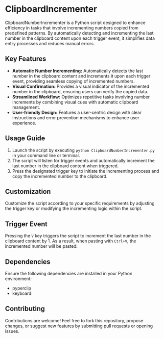 # ClipboardIncrementer

ClipboardNumberIncrementer is a Python script designed to enhance efficiency in tasks that involve incrementing numbers copied from predefined patterns. By automatically detecting and incrementing the last number in the clipboard content upon each trigger event, it simplifies data entry processes and reduces manual errors.

## Key Features

- **Automatic Number Incrementing:** Automatically detects the last number in the clipboard content and increments it upon each trigger event, providing seamless copying of incremented numbers.
- **Visual Confirmation:** Provides a visual indicator of the incremented number in the clipboard, ensuring users can verify the copied data.
- **Streamlined Workflow:** Optimizes repetitive tasks involving number increments by combining visual cues with automatic clipboard management.
- **User-friendly Design:** Features a user-centric design with clear instructions and error prevention mechanisms to enhance user experience.

## Usage Guide

1. Launch the script by executing `python ClipboardNumberIncrementer.py` in your command line or terminal.
2. The script will listen for trigger events and automatically increment the last number in the clipboard content when triggered.
3. Press the designated trigger key to initiate the incrementing process and copy the incremented number to the clipboard.

## Customization

Customize the script according to your specific requirements by adjusting the trigger key or modifying the incrementing logic within the script.

## Trigger Event

Pressing the `V` key triggers the script to increment the last number in the clipboard content by 1. As a result, when pasting with `Ctrl+V`, the incremented number will be pasted.

## Dependencies

Ensure the following dependencies are installed in your Python environment:
- pyperclip
- keyboard

## Contributing

Contributions are welcome! Feel free to fork this repository, propose changes, or suggest new features by submitting pull requests or opening issues.
